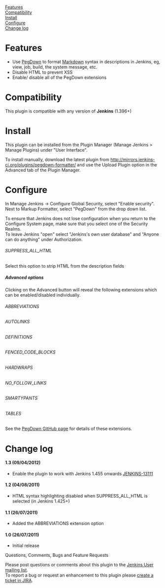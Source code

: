 
[Features](http://localhost:8085/display/JENKINS/PegDown+Formatter+Plugin#PegDownFormatterPlugin-features)  
[Compatibility](http://localhost:8085/display/JENKINS/PegDown+Formatter+Plugin#PegDownFormatterPlugin-compatibility)  
[Install](http://localhost:8085/display/JENKINS/PegDown+Formatter+Plugin#PegDownFormatterPlugin-install)  
[Configure](http://localhost:8085/display/JENKINS/PegDown+Formatter+Plugin#PegDownFormatterPlugin-configuration)  
[Change
log](http://localhost:8085/display/JENKINS/PegDown+Formatter+Plugin#PegDownFormatterPlugin-changelog)

# Features

-   Use [PegDown](https://github.com/sirthias/pegdown) to format
    [Markdown](http://daringfireball.net/projects/markdown/basics)
    syntax in descriptions in Jenkins, eg, view, job, build, the system
    message, etc.
-   Disable HTML to prevent XSS
-   Enable/ disable all of the PegDown extensions

# Compatibility

This plugin is compatible with any version of **Jenkins** (1.396+)

# Install

This plugin can be installed from the Plugin Manager (Manage Jenkins \>
Manage Plugins) under "User Interface".

To install manually, download the latest plugin from
<http://mirrors.jenkins-ci.org/plugins/pegdown-formatter/> and use the
Upload Plugin option in the Advanced tab of the Plugin Manager.

# Configure

In Manage Jenkins -\> Configure Global Security, select "Enable
security".  
Next to Markup Formatter, select "PegDown" from the drop down list.

To ensure that Jenkins does not lose configuration when you return to
the Configure System page, make sure that you select one of the Security
Realms.  
To leave Jenkins "open" select "Jenkins's own user database" and "Anyone
can do anything" under Authorization.

###### SUPPRESS\_ALL\_HTML

Select this option to strip HTML from the description fields

##### Advanced options

Clicking on the Advanced button will reveal the following extensions
which can be enabled/disabled individually.

###### ABBREVIATIONS

###### AUTOLINKS

###### DEFINITIONS

###### FENCED\_CODE\_BLOCKS

###### HARDWRAPS

###### NO\_FOLLOW\_LINKS

###### SMARTYPANTS

###### TABLES

See the [PegDown GitHub page](https://github.com/sirthias/pegdown) for
details of these extensions.

# Change log

#### 1.3 (09/04/2012)

-   Enable the plugin to work with Jenkins 1.455 onwards
    [JENKINS-13111](https://issues.jenkins-ci.org/browse/JENKINS-13111)

#### 1.2 (04/08/2011)

-   HTML syntax highlighting disabled when SUPPRESS\_ALL\_HTML is
    selected (in Jenkins 1.425+)

#### 1.1 (26/07/2011)

-   Added the ABBREVIATIONS extension option

#### 1.0 (26/07/2011)

-   Initial release

Questions, Comments, Bugs and Feature Requests

Please post questions or comments about this plugin to the [Jenkins User
mailing list](http://jenkins-ci.org/content/mailing-lists).  
To report a bug or request an enhancement to this plugin please [create
a ticket in
JIRA](http://issues.jenkins-ci.org/browse/JENKINS/component/15899).
